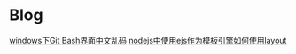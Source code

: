 # Blog

[windows下Git Bash界面中文乱码](https://github.com/milixie/Blog/issues/1)
[nodejs中使用ejs作为模板引擎如何使用layout](https://github.com/milixie/Blog/issues/2)
